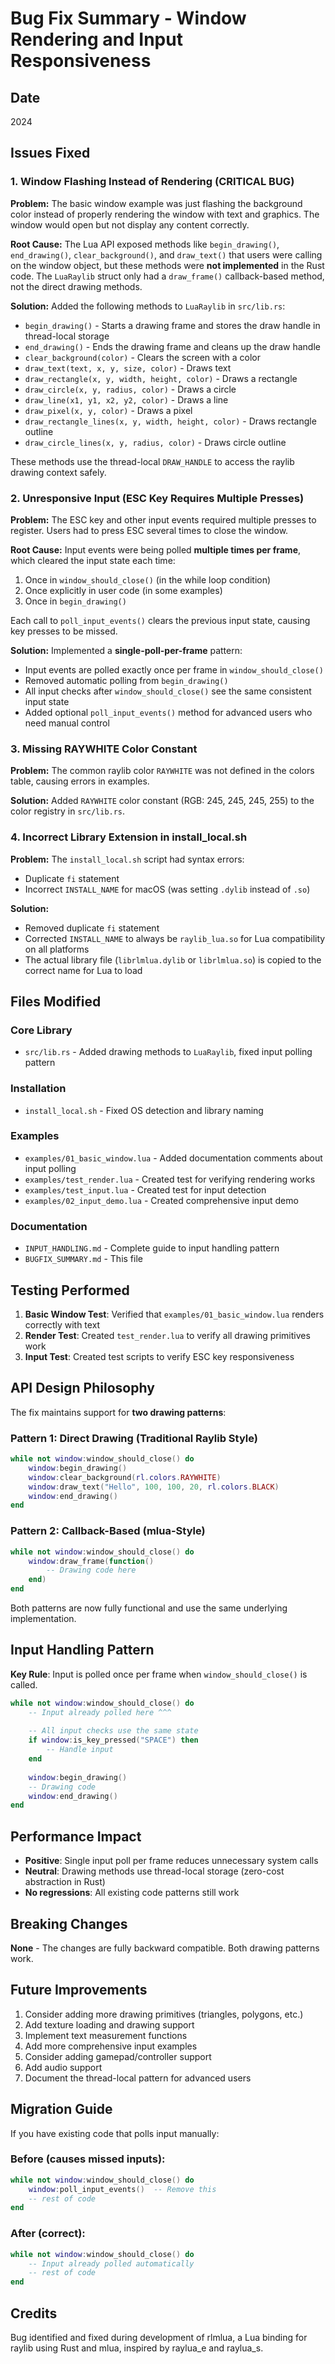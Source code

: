 # Bug Fix Summary - Window Rendering and Input Responsiveness

## Date
2024

## Issues Fixed

### 1. Window Flashing Instead of Rendering (CRITICAL BUG)

**Problem:**
The basic window example was just flashing the background color instead of properly rendering the window with text and graphics. The window would open but not display any content correctly.

**Root Cause:**
The Lua API exposed methods like `begin_drawing()`, `end_drawing()`, `clear_background()`, and `draw_text()` that users were calling on the window object, but these methods were **not implemented** in the Rust code. The `LuaRaylib` struct only had a `draw_frame()` callback-based method, not the direct drawing methods.

**Solution:**
Added the following methods to `LuaRaylib` in `src/lib.rs`:
- `begin_drawing()` - Starts a drawing frame and stores the draw handle in thread-local storage
- `end_drawing()` - Ends the drawing frame and cleans up the draw handle
- `clear_background(color)` - Clears the screen with a color
- `draw_text(text, x, y, size, color)` - Draws text
- `draw_rectangle(x, y, width, height, color)` - Draws a rectangle
- `draw_circle(x, y, radius, color)` - Draws a circle
- `draw_line(x1, y1, x2, y2, color)` - Draws a line
- `draw_pixel(x, y, color)` - Draws a pixel
- `draw_rectangle_lines(x, y, width, height, color)` - Draws rectangle outline
- `draw_circle_lines(x, y, radius, color)` - Draws circle outline

These methods use the thread-local `DRAW_HANDLE` to access the raylib drawing context safely.

### 2. Unresponsive Input (ESC Key Requires Multiple Presses)

**Problem:**
The ESC key and other input events required multiple presses to register. Users had to press ESC several times to close the window.

**Root Cause:**
Input events were being polled **multiple times per frame**, which cleared the input state each time:
1. Once in `window_should_close()` (in the while loop condition)
2. Once explicitly in user code (in some examples)
3. Once in `begin_drawing()`

Each call to `poll_input_events()` clears the previous input state, causing key presses to be missed.

**Solution:**
Implemented a **single-poll-per-frame** pattern:
- Input events are polled exactly once per frame in `window_should_close()`
- Removed automatic polling from `begin_drawing()`
- All input checks after `window_should_close()` see the same consistent input state
- Added optional `poll_input_events()` method for advanced users who need manual control

### 3. Missing RAYWHITE Color Constant

**Problem:**
The common raylib color `RAYWHITE` was not defined in the colors table, causing errors in examples.

**Solution:**
Added `RAYWHITE` color constant (RGB: 245, 245, 245, 255) to the color registry in `src/lib.rs`.

### 4. Incorrect Library Extension in install_local.sh

**Problem:**
The `install_local.sh` script had syntax errors:
- Duplicate `fi` statement
- Incorrect `INSTALL_NAME` for macOS (was setting `.dylib` instead of `.so`)

**Solution:**
- Removed duplicate `fi` statement
- Corrected `INSTALL_NAME` to always be `raylib_lua.so` for Lua compatibility on all platforms
- The actual library file (`librlmlua.dylib` or `librlmlua.so`) is copied to the correct name for Lua to load

## Files Modified

### Core Library
- `src/lib.rs` - Added drawing methods to `LuaRaylib`, fixed input polling pattern

### Installation
- `install_local.sh` - Fixed OS detection and library naming

### Examples
- `examples/01_basic_window.lua` - Added documentation comments about input polling
- `examples/test_render.lua` - Created test for verifying rendering works
- `examples/test_input.lua` - Created test for input detection
- `examples/02_input_demo.lua` - Created comprehensive input demo

### Documentation
- `INPUT_HANDLING.md` - Complete guide to input handling pattern
- `BUGFIX_SUMMARY.md` - This file

## Testing Performed

1. **Basic Window Test**: Verified that `examples/01_basic_window.lua` renders correctly with text
2. **Render Test**: Created `test_render.lua` to verify all drawing primitives work
3. **Input Test**: Created test scripts to verify ESC key responsiveness

## API Design Philosophy

The fix maintains support for **two drawing patterns**:

### Pattern 1: Direct Drawing (Traditional Raylib Style)
```lua
while not window:window_should_close() do
    window:begin_drawing()
    window:clear_background(rl.colors.RAYWHITE)
    window:draw_text("Hello", 100, 100, 20, rl.colors.BLACK)
    window:end_drawing()
end
```

### Pattern 2: Callback-Based (mlua-Style)
```lua
while not window:window_should_close() do
    window:draw_frame(function()
        -- Drawing code here
    end)
end
```

Both patterns are now fully functional and use the same underlying implementation.

## Input Handling Pattern

**Key Rule**: Input is polled once per frame when `window_should_close()` is called.

```lua
while not window:window_should_close() do
    -- Input already polled here ^^^
    
    -- All input checks use the same state
    if window:is_key_pressed("SPACE") then
        -- Handle input
    end
    
    window:begin_drawing()
    -- Drawing code
    window:end_drawing()
end
```

## Performance Impact

- **Positive**: Single input poll per frame reduces unnecessary system calls
- **Neutral**: Drawing methods use thread-local storage (zero-cost abstraction in Rust)
- **No regressions**: All existing code patterns still work

## Breaking Changes

**None** - The changes are fully backward compatible. Both drawing patterns work.

## Future Improvements

1. Consider adding more drawing primitives (triangles, polygons, etc.)
2. Add texture loading and drawing support
3. Implement text measurement functions
4. Add more comprehensive input examples
5. Consider adding gamepad/controller support
6. Add audio support
7. Document the thread-local pattern for advanced users

## Migration Guide

If you have existing code that polls input manually:

### Before (causes missed inputs):
```lua
while not window:window_should_close() do
    window:poll_input_events()  -- Remove this
    -- rest of code
end
```

### After (correct):
```lua
while not window:window_should_close() do
    -- Input already polled automatically
    -- rest of code
end
```

## Credits

Bug identified and fixed during development of rlmlua, a Lua binding for raylib using Rust and mlua, inspired by raylua_e and raylua_s.